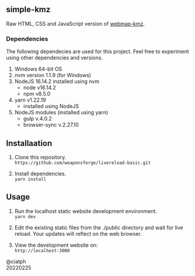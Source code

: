## simple-kmz

Raw HTML, CSS and JavaScript version of [webmap-kmz](https://github.com/ciatph/webmap-kmz).

### Dependencies

The following dependecies are used for this project. Feel free to experiment using other dependencies and versions.

1. Windows 64-bit OS
2. nvm version 1.1.9 (for Windows)
3. NodeJS 16.14.2 installed using nvm
   - node v16.14.2
   - npm v8.5.0
4. yarn v1.22.19
   - installed using NodeJS
5. NodeJS modules (installed using yarn)
   - gulp v.4.0.2
   - browser-sync v.2.27.10

## Installaation

1. Clone this repository.<br>
`https://github.com/weaponsforge/livereload-basic.git`

2. Install dependencies.<br>
`yarn install`

## Usage

1. Run the localhost static website development environment.<br>
`yarn dev`

2. Edit the existing static files from the ./public directory and wait for live reload. Your updates will reflect on the web browser.

3. View the development website on:<br>
`http://localhost:3000`

@ciatph<br>
20220225
